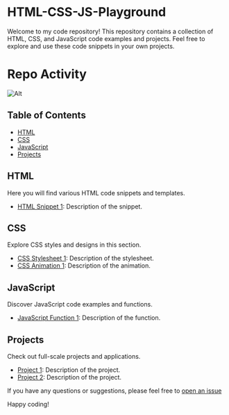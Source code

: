 
# HTML-CSS-JS-Playground

Welcome to my code repository! This repository contains a collection of HTML, CSS, and JavaScript code examples and projects. Feel free to explore and use these code snippets in your own projects.

# Repo Activity

![Alt](https://repobeats.axiom.co/api/embed/e457a72d748f38bec688a9bfafda86f882e654ae.svg "Repobeats analytics image")


## Table of Contents

- [HTML](#html)
- [CSS](#css)
- [JavaScript](#javascript)
- [Projects](#projects)

## HTML

Here you will find various HTML code snippets and templates.

- [HTML Snippet 1](html-snippets/snippet1.html): Description of the snippet.

## CSS

Explore CSS styles and designs in this section.

- [CSS Stylesheet 1](css-styles/styles1.css): Description of the stylesheet.
- [CSS Animation 1](css-animations/animation1.css): Description of the animation.

## JavaScript

Discover JavaScript code examples and functions.

- [JavaScript Function 1](javascript-functions/function1.js): Description of the function.

## Projects

Check out full-scale projects and applications.

- [Project 1](projects/project1/): Description of the project.
- [Project 2](projects/project2/): Description of the project.


If you have any questions or suggestions, please feel free to [open an issue](https://github.com/pradeepkumar999/HTML-CSS-JS-Playground/issues)

Happy coding!

